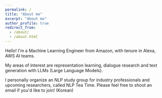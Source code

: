 ```yaml
---
permalink: /
title: "About me"
excerpt: "About me"
author_profile: true
redirect_from: 
  - /about/
  - /about.html
---
```


Hello! I'm a Machine Learning Engineer from Amazon, with tenure in Alexa, AWS AI teams.

My areas of interest are representation learning, dialogue research and text generation with LLMs (Large Language Models).

I personally organize an NLP study group for industry professionals and upcoming researchers, called NLP Tea Time.
Please feel free to shoot an email if you'd like to join! (Korean)
